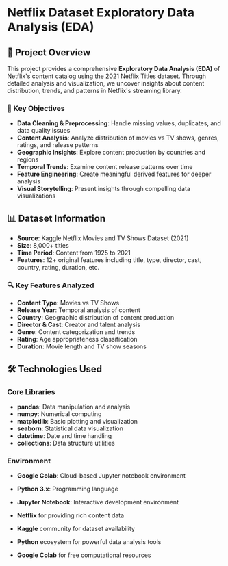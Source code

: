 # Netflix Dataset Exploratory Data Analysis (EDA)

## 📖 Project Overview

This project provides a comprehensive **Exploratory Data Analysis (EDA)** of Netflix's content catalog using the 2021 Netflix Titles dataset. Through detailed analysis and visualization, we uncover insights about content distribution, trends, and patterns in Netflix's streaming library.

### 🎯 Key Objectives
- **Data Cleaning & Preprocessing**: Handle missing values, duplicates, and data quality issues
- **Content Analysis**: Analyze distribution of movies vs TV shows, genres, ratings, and release patterns
- **Geographic Insights**: Explore content production by countries and regions
- **Temporal Trends**: Examine content release patterns over time
- **Feature Engineering**: Create meaningful derived features for deeper analysis
- **Visual Storytelling**: Present insights through compelling data visualizations

## 📊 Dataset Information

- **Source**: Kaggle Netflix Movies and TV Shows Dataset (2021)
- **Size**: 8,000+ titles
- **Time Period**: Content from 1925 to 2021
- **Features**: 12+ original features including title, type, director, cast, country, rating, duration, etc.

### 🔍 Key Features Analyzed
- **Content Type**: Movies vs TV Shows
- **Release Year**: Temporal analysis of content
- **Country**: Geographic distribution of content production
- **Director & Cast**: Creator and talent analysis
- **Genre**: Content categorization and trends
- **Rating**: Age appropriateness classification
- **Duration**: Movie length and TV show seasons

## 🛠️ Technologies Used

### Core Libraries
- **pandas**: Data manipulation and analysis
- **numpy**: Numerical computing
- **matplotlib**: Basic plotting and visualization
- **seaborn**: Statistical data visualization
- **datetime**: Date and time handling
- **collections**: Data structure utilities

### Environment
- **Google Colab**: Cloud-based Jupyter notebook environment
- **Python 3.x**: Programming language
- **Jupyter Notebook**: Interactive development environment

- **Netflix** for providing rich content data
- **Kaggle** community for dataset availability
- **Python** ecosystem for powerful data analysis tools
- **Google Colab** for free computational resources

